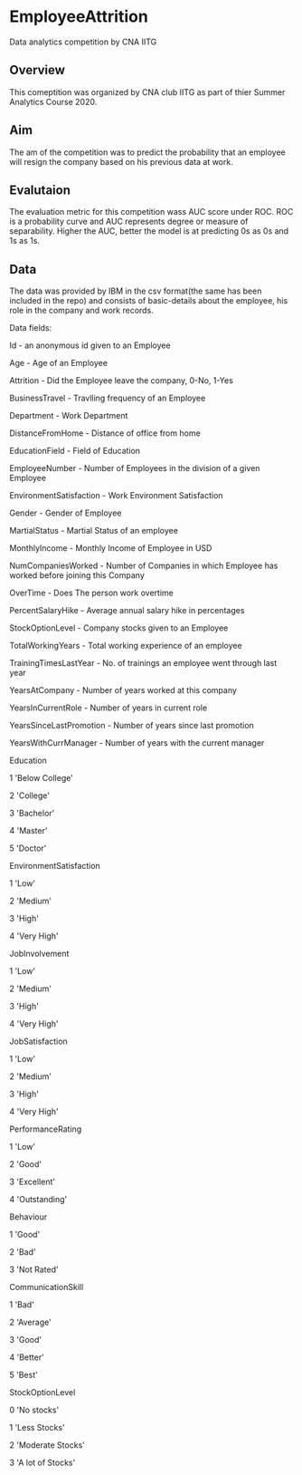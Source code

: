 # EmployeeAttrition
Data analytics competition by CNA IITG

## Overview
This comeptition was organized by CNA club IITG as part of thier Summer Analytics Course 2020. 

## Aim
The am of the competition was to predict the probability that an employee will resign the company based on his previous data at work.

## Evalutaion
The evaluation metric for this competition wass AUC score under ROC. ROC is a probability curve and AUC represents degree or measure of separability. Higher the AUC, better the model is at predicting 0s as 0s and 1s as 1s.

## Data 
The data was provided by IBM in the csv format(the same has been included in the repo) and consists of basic-details about the employee, his role in the company and work records.

Data fields:

Id - an anonymous id given to an Employee

Age - Age of an Employee

Attrition - Did the Employee leave the company, 0-No, 1-Yes

BusinessTravel - Travlling frequency of an Employee

Department - Work Department

DistanceFromHome - Distance of office from home

EducationField - Field of Education

EmployeeNumber - Number of Employees in the division of a given Employee

EnvironmentSatisfaction - Work Environment Satisfaction

Gender - Gender of Employee

MartialStatus - Martial Status of an employee

MonthlyIncome - Monthly Income of Employee in USD

NumCompaniesWorked - Number of Companies in which Employee has worked before joining this Company

OverTime - Does The person work overtime

PercentSalaryHike - Average annual salary hike in percentages

StockOptionLevel - Company stocks given to an Employee

TotalWorkingYears - Total working experience of an employee

TrainingTimesLastYear - No. of trainings an employee went through last year

YearsAtCompany - Number of years worked at this company

YearsInCurrentRole - Number of years in current role

YearsSinceLastPromotion - Number of years since last promotion

YearsWithCurrManager - Number of years with the current manager

Education

1 'Below College' 

2 'College' 

3 'Bachelor' 

4 'Master' 

5 'Doctor'

EnvironmentSatisfaction


1 'Low' 

2 'Medium' 

3 'High' 

4 'Very High'

JobInvolvement


1 'Low' 

2 'Medium'

3 'High'

4 'Very High'

JobSatisfaction

1 'Low' 

2 'Medium' 

3 'High'

4 'Very High'

PerformanceRating

1 'Low' 

2 'Good'

3 'Excellent' 

4 'Outstanding'

Behaviour

1 'Good'

2 'Bad'

3 'Not Rated'

CommunicationSkill

1 'Bad'

2 'Average' 

3 'Good'

4 'Better'

5 'Best'

StockOptionLevel

0 'No stocks'

1 'Less Stocks' 

2 'Moderate Stocks'

3 'A lot of Stocks'
